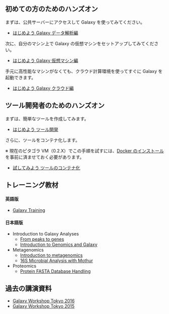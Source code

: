 
初めての方のためのハンズオン
----------------------------

まずは、公共サーバーにアクセスして Galaxy を使ってみてください。

-   [はじめよう Galaxy データ解析編](https://docs.google.com/document/d/1JIoEBe8THqqRQoDQVxC_gFTifuk97vUZhtVaZU5NnSc/edit?usp=sharing)

次に、自分のマシン上で Galaxy の仮想マシンをセットアップしてみてください。

-   [はじめよう Galaxy 仮想マシン編](https://docs.google.com/document/d/15x92uQyS4lMQUUyTHyQqKz-6O4u64TQdQW9vcwvC4u0/edit?usp=sharing)

手元に高性能なマシンがなくても、クラウド計算環境を使ってすぐに Galaxy を起動できます。

-   [はじめよう Galaxy クラウド編](https://docs.google.com/document/d/1H2n8jKe_cMzu2JX7RZX9zL2bz9uFe0lNwpIo0hIF19Y/edit?usp=sharing)

ツール開発者のためのハンズオン
------------------------------

まずは、簡単なツールを作成してみます。

-   [はじめよう ツール開発](https://docs.google.com/document/d/1oKHSWv2veCgqkzgm39f5fn9bbXqPSoS-3E4C9WVaE9k/edit?usp=sharing)

さらに、ツールをコンテナ化します。

※ 現在のピタゴラ VM（0.2.X）でこの手順を試すには、[Docker のインストール](http://wiki.pitagora-galaxy.org/wiki/index.php/%E3%83%84%E3%83%BC%E3%83%AB%E3%81%AE%E3%82%B3%E3%83%B3%E3%83%86%E3%83%8A%E5%8C%96#Galaxy_.E3.82.B5.E3.83.BC.E3.83.90.E3.83.BC.E5.81.B4.E3.81.A7.E8.A8.AD.E5.AE.9A.E3.81.97.E3.81.A6.E3.81.8A.E3.81.8F.E3.81.B9.E3.81.8D.E3.81.93.E3.81.A8) を事前に済ませておく必要があります。

-   [試してみよう ツールのコンテナ化](https://docs.google.com/document/d/1A1QPEFzpIxSO__cOw3dTQU5ofa2NhV3LMw7Fcf6mRNg/edit?usp=sharing)

トレーニング教材
----------------

#### 英語版

-   [Galaxy Training](https://galaxyproject.github.io/training-material/)

#### 日本語版

-   Introduction to Galaxy Analyses
    -   [From peaks to genes](https://github.com/A-Asai/training-material/tree/master/topics/introduction/tutorials/galaxy-intro-peaks2genes/tutorial_ja.md)
    -   [Introduction to Genomics and Galaxy](https://github.com/A-Asai/training-material/blob/master/topics/introduction/tutorials/galaxy-intro-strands/tutorial_ja.md)
-   Metagenomics
    -   [Introduction to metagenomics](https://github.com/A-Asai/training-material/blob/master/topics/metagenomics/tutorials/general-tutorial/tutorial_ja.md)
    -   [16S Microbial Analysis with Mothur](https://github.com/A-Asai/training-material/blob/master/topics/metagenomics/tutorials/mothur-miseq-sop/tutorial_ja.md)
-   Proteomics
    -   [Protein FASTA Database Handling](https://github.com/A-Asai/training-material/blob/master/topics/proteomics/tutorials/database-handling/tutorial_ja.md)

過去の講演資料
--------------

-   [Galaxy Workshop Tokyo 2016](/Galaxy_Workshop_Tokyo_2016 "wikilink")
-   [Galaxy Workshop Tokyo 2015](/Galaxy_Workshop_Tokyo_2015 "wikilink")
